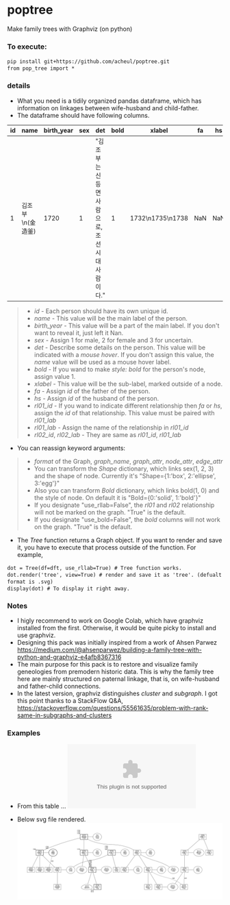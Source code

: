 # poptree
Make family trees with Graphviz (on python)
  
### To execute:
```
pip install git+https://github.com/acheul/poptree.git
from pop_tree import *
```  

### details
* What you need is a tidily organized pandas dataframe, which has information on linkages between wife-husband and child-father.
* The dataframe should have following columns.  
  
|id|name|birth_year|sex|det|bold|xlabel|fa|hs|rl01_id|rl01_lab|rl02_id|rl02_lab|
|--|--|--|--|--|--|--|--|--|--|--|--|--|
|1|김조부\n(金造釜)|1720|1|"김조부는 신등면 사람으로, 조선시대 사람이다."|1|1732\n1735\n1738|NaN|NaN|NaN|NaN|NaN|NaN|  
  
> * *id* - Each person should have its own unique id.
> * *name* - This value will be the main label of the person.
> * *birth_year* - This value will be a part of the main label. If you don't want to reveal it, just left it Nan.
> * *sex* - Assign 1 for male, 2 for female and 3 for uncertain.
> * *det* - Describe some details on the person. This value will be indicated with a *mouse hover*. If you don't assign this value, the *name* value will be used as a mouse hover label.
> * *bold* - If you wand to make *style: bold* for the person's node, assign value 1.
> * *xlabel* - This value will be the sub-label, marked outside of a node.
> * *fa* - Assign *id* of the father of the person.
> * *hs* - Assign *id* of the husband of the person.
> * *rl01_id* - If you wand to indicate different relationship then *fa* or *hs*, assign the *id* of that relationship. This value must be paired with *rl01_lab*
> * *rl01_lab* - Assign the name of the relationship in *rl01_id*
> * *rl02_id*, *rl02_lab* - They are same as *rl01_id*, *rl01_lab*  
  
* You can reassign keyword arguments:
> * *format* of the Graph, *graph_name*, *graph_attr*, *node_attr*, *edge_attr*
> * You can transform the *Shape* dictionary, which links sex(1, 2, 3) and the shape of node. Currently it's "Shape={1:'box', 2:'ellipse', 3:'egg'}"
> * Also you can transform *Bold* dictionary, which links bold(1, 0) and the style of node. On default it is "Bold={0:'solid', 1:'bold'}"
> * If you designate "use_rllab=False", the *rl01* and *rl02* relationship will not be marked on the graph. "True" is the default.
> * If you designate "use_bold=False", the *bold* columns will not work on the graph. "True" is the default.

* The *Tree* function returns a Graph object. If you want to render and save it, you have to execute that process outside of the function. For example,
```
dot = Tree(df=dft, use_rllab=True) # Tree function works.
dot.render('tree', view=True) # render and save it as 'tree'. (defualt format is .svg)
display(dot) # To display it right away.
```
  
### Notes
* I higly recommend to work on Google Colab, which have graphviz installed from the first. Otherwise, it would be quite picky to install and use graphviz.  
* Designing this pack was initially inspired from a work of Ahsen Parwez https://medium.com/@ahsenparwez/building-a-family-tree-with-python-and-graphviz-e4afb8367316
* The main purpose for this pack is to restore and visualize family geneologies from premodern historic data. This is why the family tree here are mainly structured on paternal linkage, that is, on wife-husband and father-child connections.
* In the latest version, graphviz distinguishes *cluster* and *subgraph*. I got this point thanks to a StackFlow Q&A, https://stackoverflow.com/questions/55561635/problem-with-rank-same-in-subgraphs-and-clusters
  
### Examples
* From this table ...
![dft](./image/testtable.csv)
  
* Below svg file rendered.
![treexample](./image/treexample.svg)
